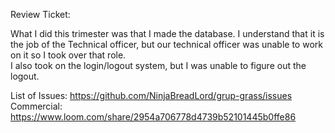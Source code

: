 Review Ticket:

What I did this trimester was that I made the database. I understand that it is the job of the Technical officer, but our technical officer was unable to work on it so I took over that role. 
</br> I also took on the login/logout system, but I was unable to figure out the logout. 

List of Issues: https://github.com/NinjaBreadLord/grup-grass/issues
</br>Commercial: https://www.loom.com/share/2954a706778d4739b52101445b0ffe86
